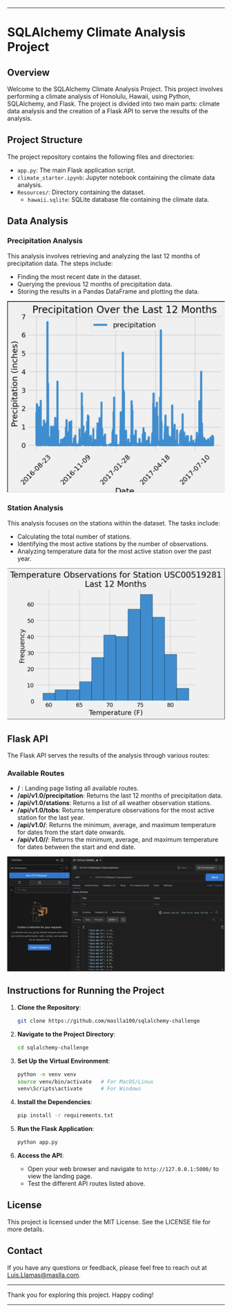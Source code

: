 

---

# SQLAlchemy Climate Analysis Project

## Overview

Welcome to the SQLAlchemy Climate Analysis Project. This project involves performing a climate analysis of Honolulu, Hawaii, using Python, SQLAlchemy, and Flask. The project is divided into two main parts: climate data analysis and the creation of a Flask API to serve the results of the analysis.

## Project Structure

The project repository contains the following files and directories:

- `app.py`: The main Flask application script.
- `climate_starter.ipynb`: Jupyter notebook containing the climate data analysis.
- `Resources/`: Directory containing the dataset.
  - `hawaii.sqlite`: SQLite database file containing the climate data.

## Data Analysis

### Precipitation Analysis

This analysis involves retrieving and analyzing the last 12 months of precipitation data. The steps include:
- Finding the most recent date in the dataset.
- Querying the previous 12 months of precipitation data.
- Storing the results in a Pandas DataFrame and plotting the data.


![Precipitation Analysis](Resources/precipitation.png)

### Station Analysis

This analysis focuses on the stations within the dataset. The tasks include:
- Calculating the total number of stations.
- Identifying the most active stations by the number of observations.
- Analyzing temperature data for the most active station over the past year.

![Station Analysis](Resources/temperature.png)

## Flask API

The Flask API serves the results of the analysis through various routes:

### Available Routes

- **/** : Landing page listing all available routes.
- **/api/v1.0/precipitation**: Returns the last 12 months of precipitation data.
- **/api/v1.0/stations**: Returns a list of all weather observation stations.
- **/api/v1.0/tobs**: Returns temperature observations for the most active station for the last year.
- **/api/v1.0/<start>**: Returns the minimum, average, and maximum temperature for dates from the start date onwards.
- **/api/v1.0/<start>/<end>**: Returns the minimum, average, and maximum temperature for dates between the start and end date.

![APIs](Resources/postman.png)

## Instructions for Running the Project

1. **Clone the Repository**:
   ```bash
   git clone https://github.com/maslla100/sqlalchemy-challenge
   ```
2. **Navigate to the Project Directory**:
   ```bash
   cd sqlalchemy-challenge
   ```
3. **Set Up the Virtual Environment**:
   ```bash
   python -m venv venv
   source venv/bin/activate   # For MacOS/Linux
   venv\Scripts\activate      # For Windows
   ```
4. **Install the Dependencies**:
   ```bash
   pip install -r requirements.txt
   ```
5. **Run the Flask Application**:
   ```bash
   python app.py
   ```

6. **Access the API**:
   - Open your web browser and navigate to `http://127.0.0.1:5000/` to view the landing page.
   - Test the different API routes listed above.

## License

This project is licensed under the MIT License. See the LICENSE file for more details.

## Contact

If you have any questions or feedback, please feel free to reach out at [Luis.Llamas@maslla.com](mailto:Luis.Llamas@maslla.com).

---

Thank you for exploring this project. Happy coding!

---

